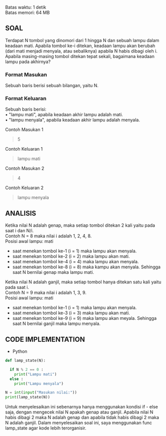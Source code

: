 Batas waktu: 1 detik  
Batas memori: 64 MB
## SOAL
Terdapat N tombol yang dinomori dari 1 hingga N dan sebuah lampu dalam keadaan
mati. Apabila tombol ke-i ditekan, keadaan lampu akan berubah (dari mati menjadi
menyala, atau sebaliknya) apabila N habis dibagi oleh i. Apabila masing-masing
tombol ditekan tepat sekali, bagaimana keadaan lampu pada akhirnya?  
### Format Masukan
Sebuah baris berisi sebuah bilangan, yaitu N.
### Format Keluaran
Sebuah baris berisi:  
• "lampu mati", apabila keadaan akhir lampu adalah mati.  
• "lampu menyala", apabila keadaan akhir lampu adalah menyala.   

Contoh Masukan 1  
> 5

Contoh Keluaran 1  
> lampu mati

Contoh Masukan 2  
> 4

Contoh Keluaran 2  
> lampu menyala  
## ANALISIS
Ketika nilai N adalah genap, maka setiap tombol ditekan 2 kali yaitu pada saat i dan N/i.  
Contoh N = 8 maka nilai i adalah 1, 2, 4, 8.  
Posisi awal lampu: mati  
- saat menekan tombol ke-1 (i = 1) maka lampu akan menyala.
- saat menekan tombol ke-2 (i = 2) maka lampu akan mati.
- saat menekan tombol ke-4 (i = 4) maka lampu akan menyala.
- saat menekan tombol ke-8 (i = 8) maka kampu akan menyala.
Sehingga saat N bernilai genap maka lampu mati.

Ketika nilai N adalah ganjil, maka setiap tombol hanya ditekan satu kali yaitu pada saat i.   
Contoh N = 9 maka nilai i adalah 1, 3, 9.  
Posisi awal lampu: mati  
- saat menekan tombol ke-1 (i = 1) maka lampu akan menyala.
- saat menekan tombol ke-3 (i = 3) maka lampu akan mati.
- saat menekan tombol ke-9 (i = 9) maka lampu akan meyala.
Sehingga saat N bernilai ganjil maka lampu menyala.

## CODE IMPLEMENTATION  
- Python
```python
def lamp_state(N):

  if N % 2 == 0 :
    print("Lampu mati")
  else :
    print("Lampu menyala")

N = int(input("Masukan nilai:"))
print(lamp_state(N))
```
Untuk menyelesaikan ini sebenarnya hanya menggunakan kondisi if - else saja, dengan mengecek nilai N apakah genap atau ganjil. Apabila nilai N habis dibagi 2 maka N adalah genap dan apabila tidak habis dibagi 2 maka N adalah ganjil. Dalam menyelesaikan soal ini, saya menggunakan func lamp_state agar kode lebih terorganisir.  

